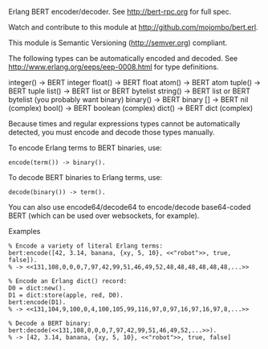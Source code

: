 Erlang BERT encoder/decoder. See http://bert-rpc.org for full spec.

Watch and contribute to this module at http://github.com/mojombo/bert.erl.

This module is Semantic Versioning (http://semver.org) compliant.

The following types can be automatically encoded and decoded.
See http://www.erlang.org/eeps/eep-0008.html for type definitions.

  integer() -> BERT integer
  float()   -> BERT float
  atom()    -> BERT atom
  tuple()   -> BERT tuple
  list()    -> BERT list or BERT bytelist
  string()  -> BERT list or BERT bytelist (you probably want binary)
  binary()  -> BERT binary
  []        -> BERT nil (complex)
  bool()    -> BERT boolean (complex)
  dict()    -> BERT dict (complex)

Because times and regular expressions types cannot be automatically
detected, you must encode and decode those types manually.

To encode Erlang terms to BERT binaries, use:

    encode(term()) -> binary().

To decode BERT binaries to Erlang terms, use:

    decode(binary()) -> term().

You can also use encode64/decode64 to encode/decode base64-coded BERT (which can be used over websockets, for example).

Examples

    % Encode a variety of literal Erlang terms:
    bert:encode([42, 3.14, banana, {xy, 5, 10}, <<"robot">>, true, false]).
    % -> <<131,108,0,0,0,7,97,42,99,51,46,49,52,48,48,48,48,48,48,...>>

    % Encode an Erlang dict() record:
    D0 = dict:new().
    D1 = dict:store(apple, red, D0).
    bert:encode(D1).
    % -> <<131,104,9,100,0,4,100,105,99,116,97,0,97,16,97,16,97,8,...>>

    % Decode a BERT binary:
    bert:decode(<<131,108,0,0,0,7,97,42,99,51,46,49,52,...>>).
    % -> [42, 3.14, banana, {xy, 5, 10}, <<"robot">>, true, false]